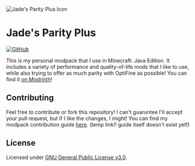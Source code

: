 ![Jade's Parity Plus Icon](/icon.png)

# Jade's Parity Plus

[![GitHub](https://img.shields.io/github/license/jadelily18/jades-parity-plus?style=flat-square)](https://github.com/jadelily18/jades-parity-plus/blob/master/LICENSE)

This is my personal modpack that I use in Minecraft: Java Edition. It includes a variety of performance and quality-of-life mods that I like to use, while also trying to offer as much parity with OptiFine as possible! You can find it [on Modrinth](https://modrinth.com/modpack/jpp/)!

## Contributing

Feel free to contribute or fork this repository! I can't guaruntee I'll accept your pull request, but if I like the changes, I might! You can find my modpack contribution guide [here](https://docs.lilydev.com). (temp link!! guide itself doesn't exist yet!)

## License

Licensed under [GNU General Public License v3.0](https://github.com/jadelily18/jades-parity-plus/blob/master/LICENSE).
